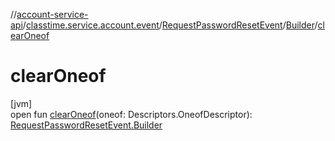 //[account-service-api](../../../../index.md)/[classtime.service.account.event](../../index.md)/[RequestPasswordResetEvent](../index.md)/[Builder](index.md)/[clearOneof](clear-oneof.md)

# clearOneof

[jvm]\
open fun [clearOneof](clear-oneof.md)(oneof: Descriptors.OneofDescriptor): [RequestPasswordResetEvent.Builder](index.md)
